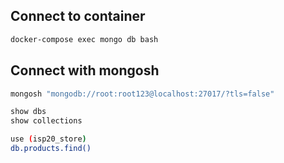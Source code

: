 ## Connect to container
```sh
docker-compose exec mongo db bash
```
## Connect with mongosh

```sh
mongosh "mongodb://root:root123@localhost:27017/?tls=false"
```

```sh
show dbs
show collections
```

```sh
use (isp20_store)
db.products.find()
```